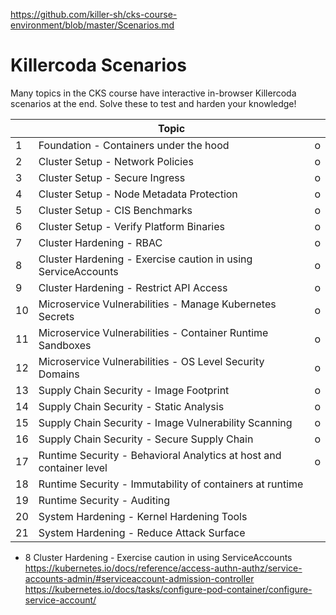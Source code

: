 https://github.com/killer-sh/cks-course-environment/blob/master/Scenarios.md

# Killercoda Scenarios

Many topics in the CKS course have interactive in-browser Killercoda scenarios at the end. Solve these to test and harden your knowledge!

|     | Topic                                                               |     |
| --- | ------------------------------------------------------------------- | --- |
| 1   | Foundation - Containers under the hood                              | o   |
| 2   | Cluster Setup - Network Policies                                    | o   |
| 3   | Cluster Setup - Secure Ingress                                      | o   |
| 4   | Cluster Setup - Node Metadata Protection                            | o   |
| 5   | Cluster Setup - CIS Benchmarks                                      | o   |
| 6   | Cluster Setup - Verify Platform Binaries                            | o   |
| 7   | Cluster Hardening - RBAC                                            | o   |
| 8   | Cluster Hardening - Exercise caution in using ServiceAccounts       | o   |
| 9   | Cluster Hardening - Restrict API Access                             | o   |
| 10  | Microservice Vulnerabilities - Manage Kubernetes Secrets            | o   |
| 11  | Microservice Vulnerabilities - Container Runtime Sandboxes          | o   |
| 12  | Microservice Vulnerabilities - OS Level Security Domains            | o   |
| 13  | Supply Chain Security - Image Footprint                             | o   |
| 14  | Supply Chain Security - Static Analysis                             | o   |
| 15  | Supply Chain Security - Image Vulnerability Scanning                | o   |
| 16  | Supply Chain Security - Secure Supply Chain                         | o   |
| 17  | Runtime Security - Behavioral Analytics at host and container level | o   |
| 18  | Runtime Security - Immutability of containers at runtime            |     |
| 19  | Runtime Security - Auditing                                         |     |
| 20  | System Hardening - Kernel Hardening Tools                           |     |
| 21  | System Hardening - Reduce Attack Surface                            |     |

- 8 Cluster Hardening - Exercise caution in using ServiceAccounts
https://kubernetes.io/docs/reference/access-authn-authz/service-accounts-admin/#serviceaccount-admission-controller
https://kubernetes.io/docs/tasks/configure-pod-container/configure-service-account/